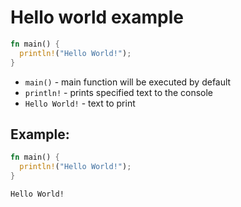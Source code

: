 # Hello world example

```rust
fn main() {
  println!("Hello World!");
}
```

- `main()` - main function will be executed by default
- `println!` - prints specified text to the console
- `Hello World!` - text to print

## Example: 
```rust
fn main() {
  println!("Hello World!");
}
```
```
Hello World!

```


